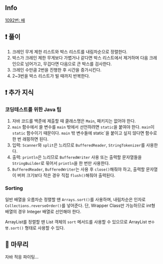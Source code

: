 ## Info
<a href="https://www.acmicpc.net/problem/1092" rel="nofollow">1092번: 배</a>

## ❗ 풀이
1. 크레인 무게 제한 리스트와 박스 리스트를 내림차순으로 정렬한다. 
2. 박스가 크레인 제한 무게보다 가볍거나 같다면 박스 리스트에서 제거하며 다음 크레인으로 넘어가고, 무겁다면 다음으로 큰 박스를 검사한다.
3. 크레인 수만큼 2번을 진행한 후 시간을 증가시킨다.
4. 2~3번을 박스 리스트가 빌 때까지 반복한다.

## ❗ 추가 지식
### 코딩테스트를 위한 Java 팁
1. 자바 코드를 백준에 제출할 때 클래스명은 `Main`, 패키지는 없어야 한다.
2. `main` 함수에서 쓸 변수를 `main` 밖에서 선언하려면 `static`을 붙여야 한다. `main`이 `static` 함수이기 때문이다. `main` 밖 변수들에 static`을 붙이고 싶지 않다면 함수로 한 번 래핑하면 된다.
3. 입력: `Scanner`와 `split`은 느리므로 `BufferedReader`, `StringTokenizer`를 사용한다.
4. 출력: `println`은 느리므로 `BufferedWriter` 사용 또는 출력할 문자열들을 `StringBuilder`로 묶어서 `println`을 한 번만 사용한다.
5. `BufferedReader`, `BufferedWriter`는 사용 후 `close()`해줘야 하고, 출력할 문자열이 버퍼 크기보다 작은 경우 직접 `flush()`해줘야 출력된다.

### Sorting
일반 배열을 오름차순 정렬할 땐 `Arrays.sort()`를 사용하며, 내림차순은 인자로 `Collections.reverseOrder()`를 넣어준다. 단, Wrapper Class만 가능하므로 int형 배열의 경우 Integer 배열로 선언해야 한다.

ArrayList를 정렬할 땐 List 객체의 `sort` 메서드를 사용할 수 있으므로 ArrayList `변수명.sort()` 형태로 사용할 수 있다.

## 🙂 마무리
자바 적응 파이팅...